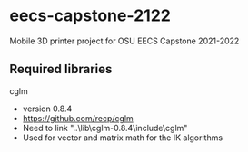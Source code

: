 # eecs-capstone-2122
Mobile 3D printer project for OSU EECS Capstone 2021-2022

## Required libraries

cglm
* version 0.8.4
* https://github.com/recp/cglm
* Need to link "..\lib\cglm-0.8.4\include\cglm"
* Used for vector and matrix math for the IK algorithms
